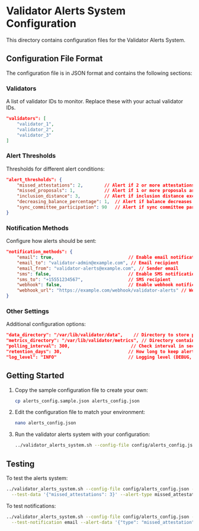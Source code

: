 # Validator Alerts System Configuration

This directory contains configuration files for the Validator Alerts System.

## Configuration File Format

The configuration file is in JSON format and contains the following sections:

### Validators

A list of validator IDs to monitor. Replace these with your actual validator IDs.

```json
"validators": [
    "validator_1",
    "validator_2",
    "validator_3"
]
```

### Alert Thresholds

Thresholds for different alert conditions:

```json
"alert_thresholds": {
    "missed_attestations": 2,        // Alert if 2 or more attestations are missed
    "missed_proposals": 1,           // Alert if 1 or more proposals are missed
    "inclusion_distance": 3,         // Alert if inclusion distance exceeds 3
    "decreasing_balance_percentage": 1,  // Alert if balance decreases by more than 1%
    "sync_committee_participation": 90   // Alert if sync committee participation falls below 90%
}
```

### Notification Methods

Configure how alerts should be sent:

```json
"notification_methods": {
    "email": true,                            // Enable email notifications
    "email_to": "validator-admin@example.com", // Email recipient
    "email_from": "validator-alerts@example.com", // Sender email
    "sms": false,                             // Enable SMS notifications
    "sms_to": "+15551234567",                 // SMS recipient
    "webhook": false,                         // Enable webhook notifications
    "webhook_url": "https://example.com/webhook/validator-alerts" // Webhook URL
}
```

### Other Settings

Additional configuration options:

```json
"data_directory": "/var/lib/validator/data",    // Directory to store persistent data
"metrics_directory": "/var/lib/validator/metrics", // Directory containing validator metrics
"polling_interval": 300,                       // Check interval in seconds
"retention_days": 30,                         // How long to keep alert history
"log_level": "INFO"                           // Logging level (DEBUG, INFO, WARN, ERROR)
```

## Getting Started

1. Copy the sample configuration file to create your own:
   ```bash
   cp alerts_config.sample.json alerts_config.json
   ```

2. Edit the configuration file to match your environment:
   ```bash
   nano alerts_config.json
   ```

3. Run the validator alerts system with your configuration:
   ```bash
   ../validator_alerts_system.sh --config-file config/alerts_config.json
   ```

## Testing

To test the alerts system:

```bash
../validator_alerts_system.sh --config-file config/alerts_config.json --test-mode \
  --test-data '{"missed_attestations": 3}' --alert-type missed_attestation
```

To test notifications:

```bash
../validator_alerts_system.sh --config-file config/alerts_config.json --test-mode \
  --test-notification email --alert-data '{"type": "missed_attestation", "message": "Test alert"}'
```

